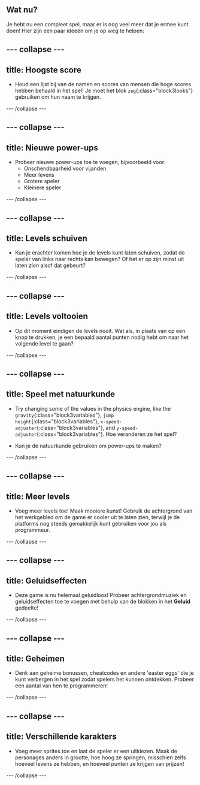 ## Wat nu?

Je hebt nu een compleet spel, maar er is nog veel meer dat je ermee kunt doen! Hier zijn een paar ideeën om je op weg te helpen:

## \--- collapse \---

## title: Hoogste score

+ Houd een lijst bij van de namen en scores van mensen die hoge scores hebben behaald in het spel! Je moet het blok `zeg`{:class="block3looks"} gebruiken om hun naam te krijgen.

\--- /collapse \---

## \--- collapse \---

## title: Nieuwe power-ups

+ Probeer nieuwe power-ups toe te voegen, bijvoorbeeld voor: 
  + Onschendbaarheid voor vijanden
  + Meer levens
  + Grotere speler
  + Kleinere speler

\--- /collapse \---

## \--- collapse \---

## title: Levels schuiven

+ Kun je erachter komen hoe je de levels kunt laten schuiven, zodat de speler van links naar rechts kan bewegen? Of het er op zijn minst uit laten *zien* alsof dat gebeurt?

\--- /collapse \---

## \--- collapse \---

## title: Levels voltooien

+ Op dit moment eindigen de levels nooit. Wat als, in plaats van op een knop te drukken, je een bepaald aantal punten nodig hebt om naar het volgende level te gaan?

\--- /collapse \---

## \--- collapse \---

## title: Speel met natuurkunde

+ Try changing some of the values in the physics engine, like the `gravity`{:class="block3variables"}, `jump height`{:class="block3variables"}, `x-speed-adjuster`{:class="block3variables"}, and `y-speed-adjuster`{:class="block3variables"}. Hoe veranderen ze het spel?

+ Kun je de natuurkunde gebruiken om power-ups te maken?

\--- /collapse \---

## \--- collapse \---

## title: Meer levels

+ Voeg meer levels toe! Maak mooiere kunst! Gebruik de achtergrond van het werkgebied om de game er cooler uit te laten zien, terwijl je de platforms nog steeds gemakkelijk kunt gebruiken voor jou als programmeur.

\--- /collapse \---

## \--- collapse \---

## title: Geluidseffecten

+ Deze game is nu helemaal geluidloos! Probeer achtergrondmuziek en geluidseffecten toe te voegen met behulp van de blokken in het **Geluid** gedeelte!

\--- /collapse \---

## \--- collapse \---

## title: Geheimen

+ Denk aan geheime bonussen, cheatcodes en andere 'easter eggs' die je kunt verbergen in het spel zodat spelers het kunnen ontdekken. Probeer een aantal van hen te programmeren!

\--- /collapse \---

## \--- collapse \---

## title: Verschillende karakters

+ Voeg meer sprites toe en laat de speler er een uitkiezen. Maak de personages anders in grootte, hoe hoog ze springen, misschien zelfs hoeveel levens ze hebben, en hoeveel punten ze krijgen van prijzen! 

\--- /collapse \---